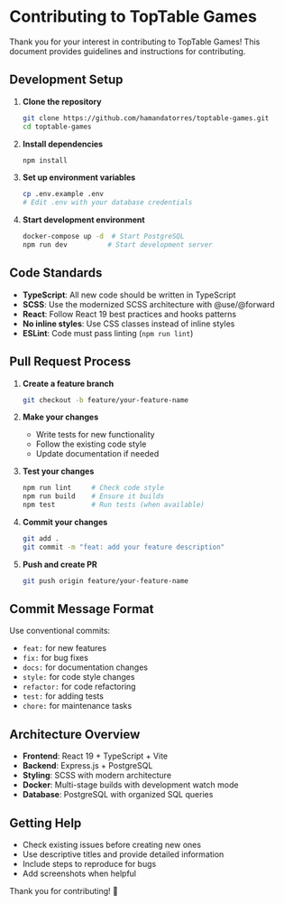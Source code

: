# Contributing to TopTable Games

Thank you for your interest in contributing to TopTable Games! This document provides guidelines and instructions for contributing.

## Development Setup

1. **Clone the repository**
   ```bash
   git clone https://github.com/hamandatorres/toptable-games.git
   cd toptable-games
   ```

2. **Install dependencies**
   ```bash
   npm install
   ```

3. **Set up environment variables**
   ```bash
   cp .env.example .env
   # Edit .env with your database credentials
   ```

4. **Start development environment**
   ```bash
   docker-compose up -d  # Start PostgreSQL
   npm run dev          # Start development server
   ```

## Code Standards

- **TypeScript**: All new code should be written in TypeScript
- **SCSS**: Use the modernized SCSS architecture with @use/@forward
- **React**: Follow React 19 best practices and hooks patterns
- **No inline styles**: Use CSS classes instead of inline styles
- **ESLint**: Code must pass linting (`npm run lint`)

## Pull Request Process

1. **Create a feature branch**
   ```bash
   git checkout -b feature/your-feature-name
   ```

2. **Make your changes**
   - Write tests for new functionality
   - Follow the existing code style
   - Update documentation if needed

3. **Test your changes**
   ```bash
   npm run lint     # Check code style
   npm run build    # Ensure it builds
   npm test         # Run tests (when available)
   ```

4. **Commit your changes**
   ```bash
   git add .
   git commit -m "feat: add your feature description"
   ```

5. **Push and create PR**
   ```bash
   git push origin feature/your-feature-name
   ```

## Commit Message Format

Use conventional commits:
- `feat:` for new features
- `fix:` for bug fixes
- `docs:` for documentation changes
- `style:` for code style changes
- `refactor:` for code refactoring
- `test:` for adding tests
- `chore:` for maintenance tasks

## Architecture Overview

- **Frontend**: React 19 + TypeScript + Vite
- **Backend**: Express.js + PostgreSQL
- **Styling**: SCSS with modern architecture
- **Docker**: Multi-stage builds with development watch mode
- **Database**: PostgreSQL with organized SQL queries

## Getting Help

- Check existing issues before creating new ones
- Use descriptive titles and provide detailed information
- Include steps to reproduce for bugs
- Add screenshots when helpful

Thank you for contributing! 🎲
